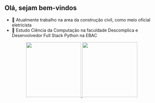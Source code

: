 ## Olá, sejam bem-vindos



- 🔭 Atualmente trabalho na area da construção civil, como meio oficial eletricista
- 🌱 Estudo Ciência da Computação na faculdade Descomplica e Desenvolvedor Full Stack Python na EBAC

<div align="center">
  <a href="https://github.com/lucas-cristian">
  <img height="180em" src="https://github-readme-stats.vercel.app/api?username=lucas-cristian&show_icons=true&theme=dark&include_all_commits=true&count_private=true"/>
  <img height="180em" src="https://github-readme-stats.vercel.app/api/top-langs/?username=lucas-cristian&layout=compact&langs_count=7&theme=dark"/>
</div>
